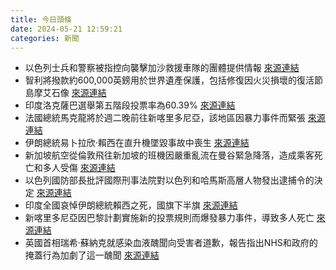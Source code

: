 ```yaml
---
title: 今日頭條
date: 2024-05-21 12:59:21
categories: 新聞            
---
```

- 以色列士兵和警察被指控向襲擊加沙救援車隊的團體提供情報 [來源連結](https://www.theguardian.com/world/article/2024/may/21/israeli-soldiers-and-police-tipping-off-groups-that-attack-gaza-aid-trucks)
- 智利將撥款約600,000英鎊用於世界遺產保護，包括修復因火災損壞的復活節島摩艾石像 [來源連結](https://www.theguardian.com/global-development/article/2024/may/21/easter-island-rapa-nui-statues-moai-erosion-climate-crisis-chile-extreme-weather)
- 印度洛克薩巴選舉第五階段投票率為60.39% [來源連結](https://www.thehindu.com/news/morning-digest-may-21-2024/article68198573.ece)
- 法國總統馬克龍將於週二晚前往新喀里多尼亞，該地區因暴力事件而緊張 [來源連結](https://www.theguardian.com/world/article/2024/may/21/new-caledonia-riots-state-of-emergency-noumea-australia-new-zealand-evacuation-flights)
- 伊朗總統易卜拉欣·賴西在直升機墜毀事故中喪生 [來源連結](https://asiatimes.com/2024/05/will-raisis-death-spark-instability-in-iran/)
- 新加坡航空從倫敦飛往新加坡的班機因嚴重亂流在曼谷緊急降落，造成乘客死亡和多人受傷 [來源連結](https://www.theguardian.com/world/article/2024/may/21/severe-turbulence-london-to-singapore-flight)
- 以色列國防部長批評國際刑事法院對以色列和哈馬斯高層人物發出逮捕令的決定 [來源連結](https://www.theguardian.com/world/live/2024/may/21/israel-gaza-war-benjamin-netanyahu-international-criminal-court-hamas-yahya-sinwar-mohammed-deif)
- 印度全國哀悼伊朗總統賴西之死，國旗下半旗 [來源連結](https://www.thehindu.com/news/national/indian-flag-at-half-mast-as-nation-mourns-death-of-iran-president-ebrahim-raisi/article68198900.ece)
- 新喀里多尼亞因巴黎計劃實施新的投票規則而爆發暴力事件，導致多人死亡 [來源連結](https://www.theguardian.com/world/gallery/2024/may/21/new-caledonia-unrest-riots-pictures-death-toll)
- 英國首相瑞希·蘇納克就感染血液醜聞向受害者道歉，報告指出NHS和政府的掩蓋行為加劇了這一醜聞 [來源連結](https://www.theguardian.com/uk-news/article/2024/may/21/sir-brian-langstaff-unlikely-hero-of-uk-infected-blood-scandal)



